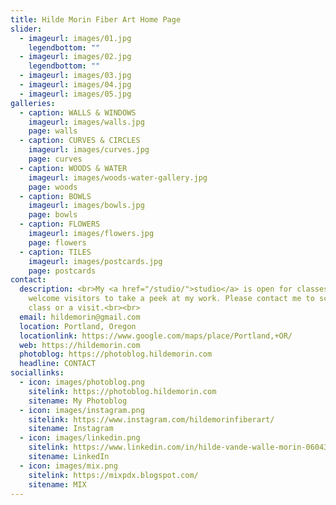 ```yaml
---
title: Hilde Morin Fiber Art Home Page
slider:
  - imageurl: images/01.jpg
    legendbottom: ""
  - imageurl: images/02.jpg
    legendbottom: ""
  - imageurl: images/03.jpg
  - imageurl: images/04.jpg
  - imageurl: images/05.jpg
galleries:
  - caption: WALLS & WINDOWS
    imageurl: images/walls.jpg
    page: walls
  - caption: CURVES & CIRCLES
    imageurl: images/curves.jpg
    page: curves
  - caption: WOODS & WATER
    imageurl: images/woods-water-gallery.jpg
    page: woods
  - caption: BOWLS
    imageurl: images/bowls.jpg
    page: bowls
  - caption: FLOWERS
    imageurl: images/flowers.jpg
    page: flowers
  - caption: TILES
    imageurl: images/postcards.jpg
    page: postcards
contact:
  description: <br>My <a href="/studio/">studio</a> is open for classes. I also
    welcome visitors to take a peek at my work. Please contact me to schedule a
    class or a visit.<br><br>
  email: hildemorin@gmail.com
  location: Portland, Oregon
  locationlink: https://www.google.com/maps/place/Portland,+OR/
  web: https://hildemorin.com
  photoblog: https://photoblog.hildemorin.com
  headline: CONTACT
sociallinks:
  - icon: images/photoblog.png
    sitelink: https://photoblog.hildemorin.com
    sitename: My Photoblog
  - icon: images/instagram.png
    sitelink: https://www.instagram.com/hildemorinfiberart/
    sitename: Instagram
  - icon: images/linkedin.png
    sitelink: https://www.linkedin.com/in/hilde-vande-walle-morin-0604338
    sitename: LinkedIn
  - icon: images/mix.png
    sitelink: https://mixpdx.blogspot.com/
    sitename: MIX
---
```

